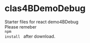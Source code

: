 # clas4BDemoDebug
Starter files for react demo4BDebug<br>
Please remeber <br>
<code>npm install </code>
after download.
